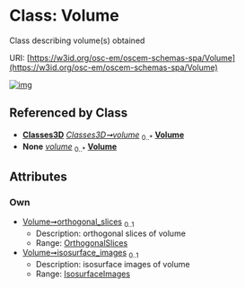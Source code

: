 
# Class: Volume

Class describing volume(s) obtained

URI: [https://w3id.org/osc-em/oscem-schemas-spa/Volume](https://w3id.org/osc-em/oscem-schemas-spa/Volume)


[![img](https://yuml.me/diagram/nofunky;dir:TB/class/[IsosurfaceImages]<isosurface_images%200..1-++[Volume],[OrthogonalSlices]<orthogonal_slices%200..1-++[Volume],[Classes3D]++-%20volume%200..*>[Volume],[Classes3D]++-%20volume(i)%200..*>[Volume],[OrthogonalSlices],[IsosurfaceImages],[Classes3D])](https://yuml.me/diagram/nofunky;dir:TB/class/[IsosurfaceImages]<isosurface_images%200..1-++[Volume],[OrthogonalSlices]<orthogonal_slices%200..1-++[Volume],[Classes3D]++-%20volume%200..*>[Volume],[Classes3D]++-%20volume(i)%200..*>[Volume],[OrthogonalSlices],[IsosurfaceImages],[Classes3D])

## Referenced by Class

 *  **[Classes3D](Classes3D.md)** *[Classes3D➞volume](Classes3D_volume.md)*  <sub>0..\*</sub>  **[Volume](Volume.md)**
 *  **None** *[volume](volume.md)*  <sub>0..\*</sub>  **[Volume](Volume.md)**

## Attributes


### Own

 * [Volume➞orthogonal_slices](Volume_orthogonal_slices.md)  <sub>0..1</sub>
     * Description: orthogonal slices of volume
     * Range: [OrthogonalSlices](OrthogonalSlices.md)
 * [Volume➞isosurface_images](Volume_isosurface_images.md)  <sub>0..1</sub>
     * Description: isosurface images of volume
     * Range: [IsosurfaceImages](IsosurfaceImages.md)
